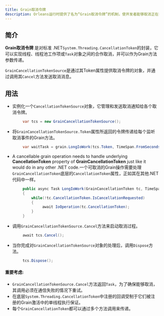 ```yaml
---
title: Grain取消令牌
description: Orleans运行时提供了名为“Grain取消令牌”的机制，使开发者能够取消正在执行的Grain操作。
---
```


## 简介
**Grain取消令牌** 是对标准 .NET`System.Threading.CancellationToken`的封装，它可以实现线程、线程池工作项或`Task`对象之间的合作取消，并可以作为Grain方法参数传递。

`GrainCancellationTokenSource`是通过其Token属性提供取消令牌的对象，并通过调用其`Cancel`方法发送取消消息。 

## 用法

* 实例化一个`CancellationTokenSource`对象，它管理和发送取消通知给各个取消令牌。

``` csharp
        var tcs = new GrainCancellationTokenSource();
```
* 将`GrainCancellationTokenSource.Token`属性所返回的令牌传递给每个监听取消事件的Grain方法。

``` csharp
        var waitTask = grain.LongIoWork(tcs.Token, TimeSpan.FromSeconds(10));
```
* A cancellable grain operation needs to handle underlying **CancellationToken** property of **GrainCancellationToken** just like it would do in any other .NET code.一个可取消的Grain操作需要处理`GrainCancellationToken`底层的`CancellationToken`属性，正如其在其他.NET代码中一样。

``` csharp
        public async Task LongIoWork(GrainCancellationToken tc, TimeSpan delay)
        {
            while(!tc.CancellationToken.IsCancellationRequested)
            {
                 await IoOperation(tc.CancellationToken);
            }
        }
```
* 调用`GrainCancellationTokenSource.Cancel`方法来启动取消过程。

``` csharp
        await tcs.Cancel();
```
* 当你完成对`GrainCancellationTokenSource`对象的处理后，调用`Dispose`方法。

``` csharp
        tcs.Dispose();
```


 #### 重要考虑:

* `GrainCancellationTokenSource.Cancel`方法返回`Task`，为了确保能够取消，其调用必须在通信失败的情况下重试。
* 在底层`System.Threading.CancellationToken`中注册的回调受制于它们被注册的Grain激活中的单线程执行保证。
* 每个`GrainCancellationToken`都可以通过多个方法调用来传递。

